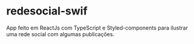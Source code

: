 # redesocial-swif
App feito em ReactJs com TypeScript e Styled-components para ilustrar uma rede social com algumas publicações.
